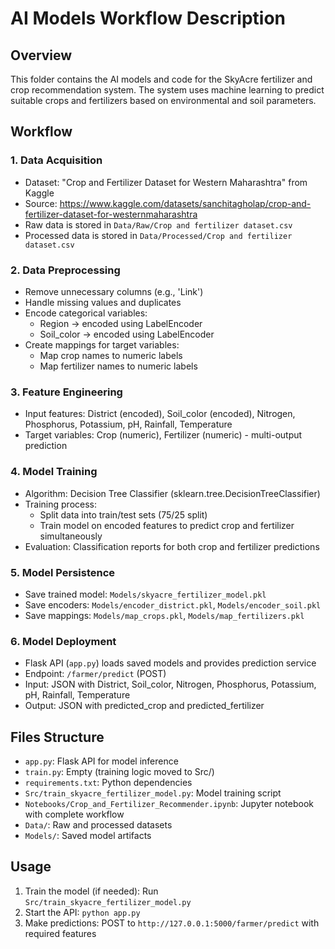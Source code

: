 # AI Models Workflow Description

## Overview

This folder contains the AI models and code for the SkyAcre fertilizer and crop recommendation system. The system uses machine learning to predict suitable crops and fertilizers based on environmental and soil parameters.

## Workflow

### 1. Data Acquisition

- Dataset: "Crop and Fertilizer Dataset for Western Maharashtra" from Kaggle
- Source: https://www.kaggle.com/datasets/sanchitagholap/crop-and-fertilizer-dataset-for-westernmaharashtra
- Raw data is stored in `Data/Raw/Crop and fertilizer dataset.csv`
- Processed data is stored in `Data/Processed/Crop and fertilizer dataset.csv`

### 2. Data Preprocessing

- Remove unnecessary columns (e.g., 'Link')
- Handle missing values and duplicates
- Encode categorical variables:
  - Region → encoded using LabelEncoder
  - Soil_color → encoded using LabelEncoder
- Create mappings for target variables:
  - Map crop names to numeric labels
  - Map fertilizer names to numeric labels

### 3. Feature Engineering

- Input features: District (encoded), Soil_color (encoded), Nitrogen, Phosphorus, Potassium, pH, Rainfall, Temperature
- Target variables: Crop (numeric), Fertilizer (numeric) - multi-output prediction

### 4. Model Training

- Algorithm: Decision Tree Classifier (sklearn.tree.DecisionTreeClassifier)
- Training process:
  - Split data into train/test sets (75/25 split)
  - Train model on encoded features to predict crop and fertilizer simultaneously
- Evaluation: Classification reports for both crop and fertilizer predictions

### 5. Model Persistence

- Save trained model: `Models/skyacre_fertilizer_model.pkl`
- Save encoders: `Models/encoder_district.pkl`, `Models/encoder_soil.pkl`
- Save mappings: `Models/map_crops.pkl`, `Models/map_fertilizers.pkl`

### 6. Model Deployment

- Flask API (`app.py`) loads saved models and provides prediction service
- Endpoint: `/farmer/predict` (POST)
- Input: JSON with District, Soil_color, Nitrogen, Phosphorus, Potassium, pH, Rainfall, Temperature
- Output: JSON with predicted_crop and predicted_fertilizer

## Files Structure

- `app.py`: Flask API for model inference
- `train.py`: Empty (training logic moved to Src/)
- `requirements.txt`: Python dependencies
- `Src/train_skyacre_fertilizer_model.py`: Model training script
- `Notebooks/Crop_and_Fertilizer_Recommender.ipynb`: Jupyter notebook with complete workflow
- `Data/`: Raw and processed datasets
- `Models/`: Saved model artifacts

## Usage

1. Train the model (if needed): Run `Src/train_skyacre_fertilizer_model.py`
2. Start the API: `python app.py`
3. Make predictions: POST to `http://127.0.0.1:5000/farmer/predict` with required features
